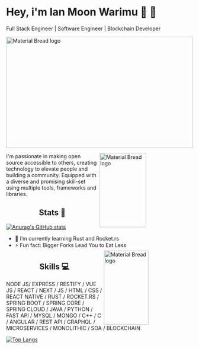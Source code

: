 # Hey, i'm Ian Moon Warimu 👋 👨

Full Stack Engineer | Software Engineer  | Blockchain Developer
 
  <img width="100%" height="300px" src="https://github.com/wairimu-ian/wairimu-ian/blob/main/undraw_programming_re_kg9v.svg" alt="Material Bread logo">
 
<!-- ![Software Developer | Full Stack Engineer | Web Developer](https://github.com/wairimu-ian/wairimu-ian/blob/main/github-image.jpg) -->
<div>
   <img align="right" width="50%" height="200px" src="https://github.com/wairimu-ian/wairimu-ian/blob/main/undraw_mobile_development_re_wwsn.svg" alt="Material Bread logo">
 <p align="left">
I'm passionate in making open source accessible to others, creating technology to elevate people and building a community. Equipped with a diverse and promising skill-set using multiple tools, frameworks and libraries.
 </p>
</div>
<div>
<h2 align="center">Stats 📅</h2>

  [![Anurag's GitHub stats](https://github-readme-stats.vercel.app/api?username=wairimu-ian&theme=chartreuse-dark&show_icons=true)](https://github.com/anuraghazra/github-readme-stats)
  
  </div>
  
  <div>
  <ul align="letf">
    <li>🌱 I’m currently learning Rust and Rocket.rs</li>
    <li>⚡ Fun fact: Bigger Forks Lead You to Eat Less</li>
    <img align="right" width="50%" height="200px" src="https://github.com/wairimu-ian/wairimu-ian/blob/main/undraw_code_thinking_re_gka2.svg" alt="Material Bread logo">
  </ul>
  
 </div>
  
   <h2 align="center">Skills 💻</h2>
   <p align="left">NODE JS/ EXPRESS / RESTIFY / VUE JS / REACT / NEXT / JS / HTML / CSS / REACT NATIVE / RUST / ROCKET.RS / SPRING BOOT / SPRING CORE / SPRING CLOUD / JAVA / PYTHON / FAST API / MYSQL / MONGO / C++ / C / ANGULAR / REST API / GRAPHQL / MICROSERVICES / MONOLITHIC / SOA / BLOCKCHAIN</p>
   
   [![Top Langs](https://github-readme-stats.vercel.app/api/top-langs/?username=wairimu-ian&langs_count=8&theme=chartreuse-dark)](https://github.com/anuraghazra/github-readme-stats)
